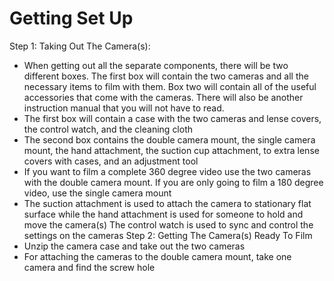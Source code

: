 # Getting Set Up

Step 1: Taking Out The Camera(s):

* When getting out all the separate components, there will be two different boxes. The first box will contain the two cameras and all the necessary items to film with them. Box two will contain all of the useful accessories that come with the cameras. There will also be another instruction manual that you will not have to read.
* The first box will contain a case with the two cameras and lense covers, the control watch, and the cleaning cloth
* The second box contains the double camera mount, the single camera mount, the hand attachment, the suction cup attachment, to extra lense covers with cases, and an adjustment tool
* If you want to film a complete 360 degree video use the two cameras with the double camera mount. If you are only going to film a 180 degree video, use the single camera mount
* The suction attachment is used to attach the camera to stationary flat surface while the hand attachment is used for someone to hold and move the camera(s)
The control watch is used to sync and control the settings on the cameras
Step 2: Getting The Camera(s) Ready To Film
* Unzip the camera case and take out the two cameras
* For attaching the cameras to the double camera mount, take one camera and find the screw hole


